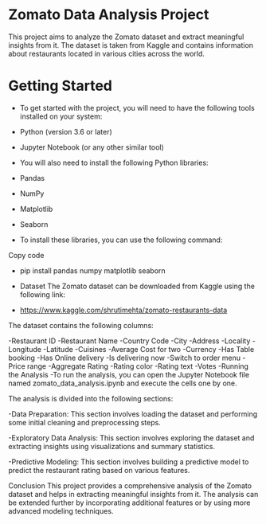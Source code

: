 # Zomato Data Analysis Project

This project aims to analyze the Zomato dataset and extract meaningful insights from it. The dataset is taken from Kaggle and contains information about restaurants located in various cities across the world.

# Getting Started
- To get started with the project, you will need to have the following tools installed on your system:

- Python (version 3.6 or later)
- Jupyter Notebook (or any other similar tool)
- You will also need to install the following Python libraries:

- Pandas
- NumPy
- Matplotlib
- Seaborn
- To install these libraries, you can use the following command:

Copy code
- pip install pandas numpy matplotlib seaborn
- Dataset
The Zomato dataset can be downloaded from Kaggle using the following link:

- https://www.kaggle.com/shrutimehta/zomato-restaurants-data

The dataset contains the following columns:

-Restaurant ID
-Restaurant Name
-Country Code
-City
-Address
-Locality
-Longitude
-Latitude
-Cuisines
-Average Cost for two
-Currency
-Has Table booking
-Has Online delivery
-Is delivering now
-Switch to order menu
-Price range
-Aggregate Rating
-Rating color
-Rating text
-Votes
-Running the Analysis
-To run the analysis, you can open the Jupyter Notebook file named zomato_data_analysis.ipynb and execute the cells one by one.

The analysis is divided into the following sections:

-Data Preparation: This section involves loading the dataset and performing some initial cleaning and preprocessing steps.

-Exploratory Data Analysis: This section involves exploring the dataset and extracting insights using visualizations and summary statistics.

-Predictive Modeling: This section involves building a predictive model to predict the restaurant rating based on various features.

Conclusion
This project provides a comprehensive analysis of the Zomato dataset and helps in extracting meaningful insights from it. The analysis can be extended further by incorporating additional features or by using more advanced modeling techniques.
